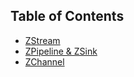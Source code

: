 ## Table of Contents ##
- [ZStream](ZStream.md)
- [ZPipeline & ZSink](ZPipeline&ZSink.md)
- [ZChannel](ZChannel.md)
